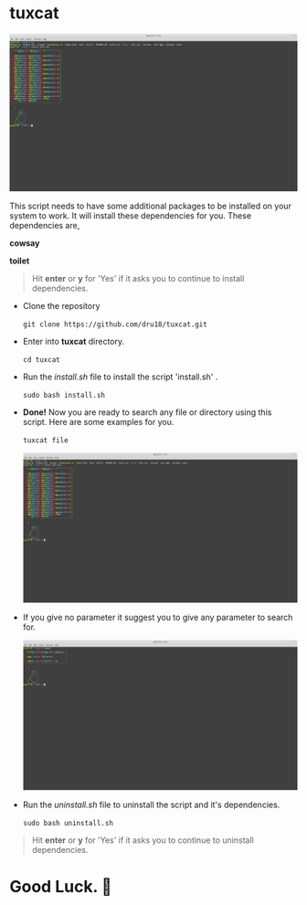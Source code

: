# tuxcat

  ![tuxcate.png](https://github.com/dru18/tuxcat/blob/master/screenshots/tuxcate.png)

This script needs to have some additional packages to be installed on your system to work. It will install these dependencies for you. These dependencies are,

**cowsay**

**toilet**

> Hit **enter** or **y** for 'Yes' if it asks you to continue to install dependencies.

- Clone the repository

  `git clone https://github.com/dru18/tuxcat.git`

- Enter into **tuxcat** directory.

  `cd tuxcat`

- Run the *install.sh* file to install the script 'install.sh' .

  `sudo bash install.sh`

- **Done!** Now you are ready to search any file or directory using this script. Here are some examples for you.

  `tuxcat file`

  ![tuxcate.png](https://github.com/dru18/tuxcat/blob/master/screenshots/tuxcate.png)

- If you give no parameter it suggest you to give any parameter to search for.

  ![tuxcatn.png](https://github.com/dru18/tuxcat/blob/master/screenshots/tuxcatn.png)

- Run the *uninstall.sh* file to uninstall the script and it's dependencies.

  `sudo bash uninstall.sh`

> Hit **enter** or **y** for 'Yes' if it asks you to continue to uninstall dependencies.


# Good Luck. :penguin:
